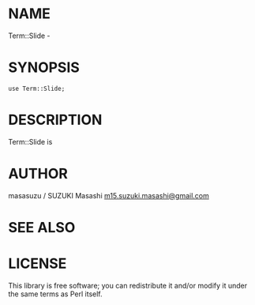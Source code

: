 # NAME

Term::Slide -

# SYNOPSIS

    use Term::Slide;

# DESCRIPTION

Term::Slide is

# AUTHOR

masasuzu / SUZUKI Masashi <m15.suzuki.masashi@gmail.com>

# SEE ALSO

# LICENSE

This library is free software; you can redistribute it and/or modify
it under the same terms as Perl itself.